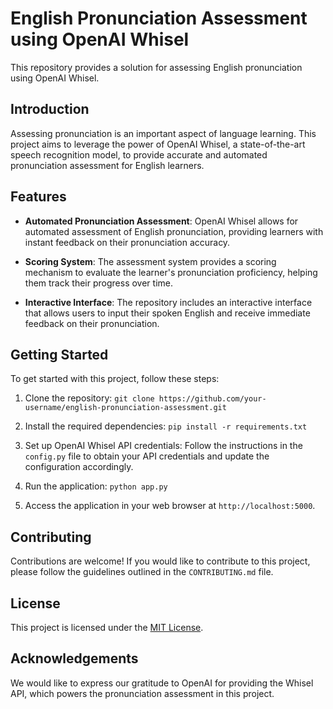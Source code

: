 # English Pronunciation Assessment using OpenAI Whisel

This repository provides a solution for assessing English pronunciation using OpenAI Whisel. 

## Introduction

Assessing pronunciation is an important aspect of language learning. This project aims to leverage the power of OpenAI Whisel, a state-of-the-art speech recognition model, to provide accurate and automated pronunciation assessment for English learners.

## Features

- **Automated Pronunciation Assessment**: OpenAI Whisel allows for automated assessment of English pronunciation, providing learners with instant feedback on their pronunciation accuracy.

- **Scoring System**: The assessment system provides a scoring mechanism to evaluate the learner's pronunciation proficiency, helping them track their progress over time.

- **Interactive Interface**: The repository includes an interactive interface that allows users to input their spoken English and receive immediate feedback on their pronunciation.

## Getting Started

To get started with this project, follow these steps:

1. Clone the repository: `git clone https://github.com/your-username/english-pronunciation-assessment.git`

2. Install the required dependencies: `pip install -r requirements.txt`

3. Set up OpenAI Whisel API credentials: Follow the instructions in the `config.py` file to obtain your API credentials and update the configuration accordingly.

4. Run the application: `python app.py`

5. Access the application in your web browser at `http://localhost:5000`.

## Contributing

Contributions are welcome! If you would like to contribute to this project, please follow the guidelines outlined in the `CONTRIBUTING.md` file.

## License

This project is licensed under the [MIT License](LICENSE).

## Acknowledgements

We would like to express our gratitude to OpenAI for providing the Whisel API, which powers the pronunciation assessment in this project.
